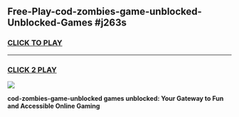 
## Free-Play-cod-zombies-game-unblocked-Unblocked-Games #j263s
<h3>
<a href="https://news.freeplayer.one?title=cod-zombies-game-unblocked&ref=8M">CLICK TO PLAY</a></h3>
<hr>

<h3>
<a href="https://news.freeplayer.one?title=cod-zombies-game-unblocked&ref=8M">CLICK 2 PLAY</a>
  
</h3>

<a href="https://news.freeplayer.one?title=cod-zombies-game-unblocked&ref=8M"><img src="https://clearcache.store/games.png"></a>


**cod-zombies-game-unblocked games unblocked: Your Gateway to Fun and Accessible Online Gaming**
